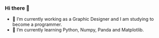 ### Hi there 👋
- 🔭 I’m currently working as a Graphic Designer and I am studying to become a programmer.
- 🌱 I’m currently learning Python, Numpy, Panda and Matplotlib.


